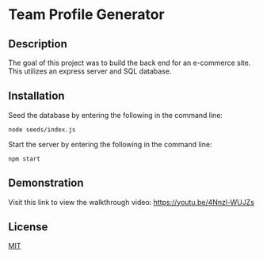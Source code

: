 
  # Team Profile Generator
  
  ## Description
  
  The goal of this project was to build the back end for an e-commerce site. This utilizes an express server and SQL database.
  
  ## Installation
  
  Seed the database by entering the following in the command line:

```
node seeds/index.js
```
  
  Start the server by entering the following in the command line:

```
npm start
```
  
  ## Demonstration

Visit this link to view the walkthrough video:
https://youtu.be/4Nnzl-WUJZs

  
  ## License
  
[MIT](https://github.com/abbeyschu/eCommerceBackEnd/raw/main/assets/license.txt)
  
